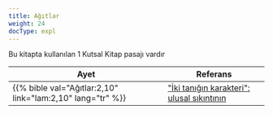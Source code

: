 ```yaml
---
title: Ağıtlar
weight: 24
docType: expl
---
```


Bu kitapta kullanılan 1 Kutsal Kitap pasajı vardır

| Ayet | Referans |
|-------|-----------|
| {{% bible val="Ağıtlar:2,10" link="lam:2,10" lang="tr" %}} | ["İki tanığın karakteri": ulusal sıkıntının](/expl/../expl/content/witnesses/the-two-witnesses#bdb3) |

